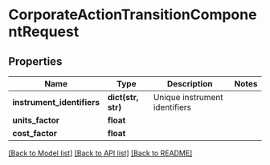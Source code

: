# CorporateActionTransitionComponentRequest


## Properties
Name | Type | Description | Notes
------------ | ------------- | ------------- | -------------
**instrument_identifiers** | **dict(str, str)** | Unique instrument identifiers | 
**units_factor** | **float** |  | 
**cost_factor** | **float** |  | 

[[Back to Model list]](../README.md#documentation-for-models) [[Back to API list]](../README.md#documentation-for-api-endpoints) [[Back to README]](../README.md)


